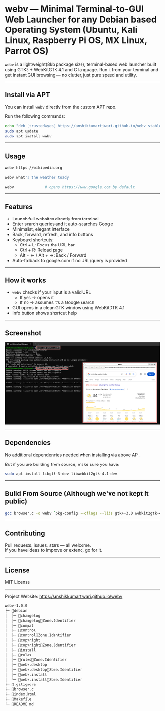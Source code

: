 # webv — Minimal Terminal-to-GUI Web Launcher for any Debian based Operating System (Ubuntu, Kali Linux, Raspberry Pi OS, MX Linux, Parrot OS)


`webv` is a lightweight(8kb package size), terminal-based web launcher built using GTK3 + WebKitGTK 4.1 and C language. Run it from your terminal and get instant GUI browsing — no clutter, just pure speed and utility.

---

## Install via APT

You can install `webv` directly from the custom APT repo.

Run the following commands:

```bash
echo "deb [trusted=yes] https://anshikkumartiwari.github.io/webv stable main" | sudo tee /etc/apt/sources.list.d/webv.list
sudo apt update
sudo apt install webv
```

---

## Usage

```bash
webv https://wikipedia.org
```
```bash
webv what's the weather toady
```
```bash
webv              # opens https://www.google.com by default
```

---

## Features

- Launch full websites directly from terminal
- Enter search queries and it auto-searches Google
- Minimalist, elegant interface
- Back, forward, refresh, and info buttons
- Keyboard shortcuts:
  - Ctrl + L: Focus the URL bar
  - Ctrl + R: Reload page
  - Alt + ← / Alt + →: Back / Forward
- Auto-fallback to google.com if no URL/query is provided

---

## How it works

- `webv` checks if your input is a valid URL
  - If yes → opens it
  - If no → assumes it’s a Google search
- GUI opens in a clean GTK window using WebKitGTK 4.1
- Info button shows shortcut help

---

## Screenshot

![Screenshot](annotely_image%20(1).png)

---

## Dependencies

No additional dependencies needed when installing via above API.

But if you are building from source, make sure you have:

```bash
sudo apt install libgtk-3-dev libwebkit2gtk-4.1-dev
```

---

## Build From Source (Although we've not kept it public)

```bash
gcc browser.c -o webv `pkg-config --cflags --libs gtk+-3.0 webkit2gtk-4.1`
```

---

## Contributing

Pull requests, issues, stars — all welcome.  
If you have ideas to improve or extend, go for it.

---

## License

MIT License

---

Project Website: https://anshikkumartiwari.github.io/webv

```
webv-1.0.0
├─ 📁debian
│  ├─ 📄changelog
│  ├─ 📄changelogZone.Identifier
│  ├─ 📄compat
│  ├─ 📄control
│  ├─ 📄controlZone.Identifier
│  ├─ 📄copyright
│  ├─ 📄copyrightZone.Identifier
│  ├─ 📄install
│  ├─ 📄rules
│  ├─ 📄rulesZone.Identifier
│  ├─ 📄webv.desktop
│  ├─ 📄webv.desktopZone.Identifier
│  ├─ 📄webv.install
│  └─ 📄webv.installZone.Identifier
├─ 📄.gitignore
├─ 📄browser.c
├─ 📄index.html
├─ 📄Makefile
└─ 📄README.md
```